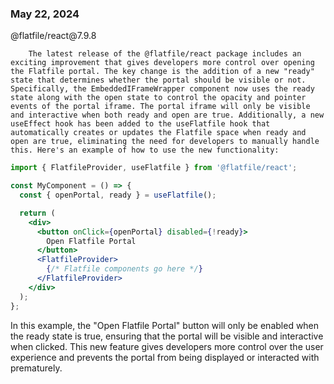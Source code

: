 
### May 22, 2024

<div style={{ display: "table", width: "auto" }}>

  <div style={{ display: "table-row", width: "auto" }}>
      <Snippet file="chips/wrappers.mdx" />
        <div style={{ float: "left", display: "table-column", paddingLeft: "30px", width: "calc(80% - 30px)" }}>
        @flatfile/react@7.9.8

        The latest release of the @flatfile/react package includes an exciting improvement that gives developers more control over opening the Flatfile portal. The key change is the addition of a new "ready" state that determines whether the portal should be visible or not. Specifically, the EmbeddedIFrameWrapper component now uses the ready state along with the open state to control the opacity and pointer events of the portal iframe. The portal iframe will only be visible and interactive when both ready and open are true. Additionally, a new useEffect hook has been added to the useFlatfile hook that automatically creates or updates the Flatfile space when ready and open are true, eliminating the need for developers to manually handle this. Here's an example of how to use the new functionality:

```jsx
import { FlatfileProvider, useFlatfile } from '@flatfile/react';

const MyComponent = () => {
  const { openPortal, ready } = useFlatfile();

  return (
    <div>
      <button onClick={openPortal} disabled={!ready}>
        Open Flatfile Portal
      </button>
      <FlatfileProvider>
        {/* Flatfile components go here */}
      </FlatfileProvider>
    </div>
  );
};
```

In this example, the "Open Flatfile Portal" button will only be enabled when the ready state is true, ensuring that the portal will be visible and interactive when clicked. This new feature gives developers more control over the user experience and prevents the portal from being displayed or interacted with prematurely.
        </div>
  </div>

</div>
